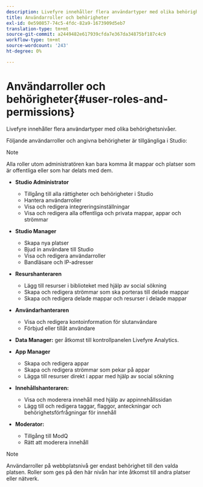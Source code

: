 ```yaml
---
description: Livefyre innehåller flera användartyper med olika behörighetsnivåer.
title: Användarroller och behörigheter
exl-id: 0e590857-74c5-4fdc-82a9-1673909d5eb7
translation-type: tm+mt
source-git-commit: a2449482e617939cfda7e367da34875bf187c4c9
workflow-type: tm+mt
source-wordcount: '243'
ht-degree: 0%

---
```


# Användarroller och behörigheter{#user-roles-and-permissions}

Livefyre innehåller flera användartyper med olika behörighetsnivåer.

Följande användarroller och angivna behörigheter är tillgängliga i Studio:

>[!NOTE]
>
>Alla roller utom administratören kan bara komma åt mappar och platser som är offentliga eller som har delats med dem.

* **Studio Administrator**
   * Tillgång till alla rättigheter och behörigheter i Studio
   * Hantera användarroller
   * Visa och redigera integreringsinställningar
   * Visa och redigera alla offentliga och privata mappar, appar och strömmar

* **Studio Manager**
   * Skapa nya platser
   * Bjud in användare till Studio
   * Visa och redigera användarroller
   * Bandläsare och IP-adresser

* **Resurshanteraren**
   * Lägg till resurser i biblioteket med hjälp av social sökning
   * Skapa och redigera strömmar som ska porteras till delade mappar
   * Skapa och redigera delade mappar och resurser i delade mappar

* **Användarhanteraren**
   * Visa och redigera kontoinformation för slutanvändare
   * Förbjud eller tillåt användare

* **Data Manager:** ger åtkomst till kontrollpanelen Livefyre Analytics.
* **App Manager**
   * Skapa och redigera appar
   * Skapa och redigera strömmar som pekar på appar
   * Lägga till resurser direkt i appar med hjälp av social sökning

* **Innehållshanteraren:**
   * Visa och moderera innehåll med hjälp av appinnehållssidan
   * Lägg till och redigera taggar, flaggor, anteckningar och behörighetsförfrågningar för innehåll

* **Moderator:**
   * Tillgång till ModQ
   * Rätt att moderera innehåll

>[!NOTE]
>
>Användarroller på webbplatsnivå ger endast behörighet till den valda platsen. Roller som ges på den här nivån har inte åtkomst till andra platser eller nätverk.
